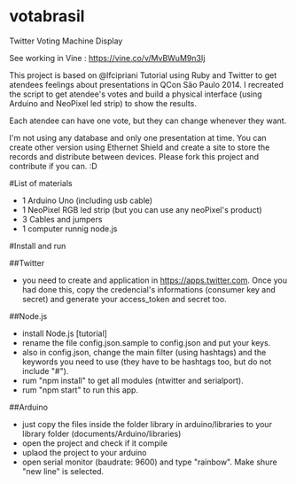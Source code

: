 votabrasil
==========

Twitter Voting Machine Display

See working in Vine : https://vine.co/v/MvBWuM9n3Ij



This project is based on @lfcipriani Tutorial using Ruby and Twitter to get atendees feelings about presentations in QCon São Paulo 2014. I recreated the script to get atendee's votes and build a physical interface (using Arduino and NeoPixel led strip) to show the results.

Each atendee can have one vote, but they can change whenever they want.

I'm not using any database and only one presentation at time. You can create other version using Ethernet Shield and create a site to store the records and distribute between devices. Please fork this project and contribute if you can. :D

#List of materials
* 1 Arduino Uno (including usb cable)
* 1 NeoPixel RGB led strip (but you can use any neoPixel's product)
* 3 Cables and jumpers
* 1 computer runnig node.js


#Install and run

##Twitter
* you need to create and application in https://apps.twitter.com. Once you had done this, copy the credencial's informations (consumer key and secret) and generate your access_token and secret too.

##Node.js
* install Node.js [tutorial]
* rename the file config.json.sample to config.json and put your keys.
* also in config.json, change the main filter (using hashtags) and the keywords you need to use (they have to be hashtags too, but do not include "#").
* rum "npm install" to get all modules (ntwitter and serialport).
* rum "npm start" to run this app.


##Arduino
* just copy the files inside the folder library in arduino/libraries to your library folder (documents/Arduino/libraries)
* open the project and check if it compile
* uplaod the project to your arduino
* open serial monitor (baudrate: 9600) and type "rainbow". Make shure "new line" is selected.



